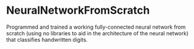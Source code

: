 # NeuralNetworkFromScratch
Programmed and trained a working fully-connected neural network from scratch (using no libraries to aid in the architecture of the neural network) that classifies handwritten digits.

